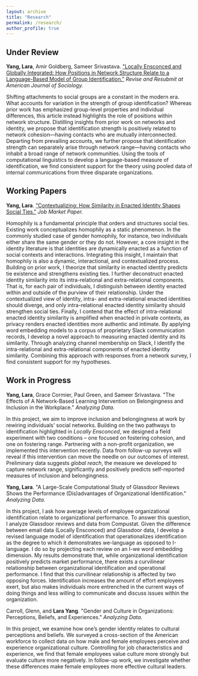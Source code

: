 ```yaml
---
layout: archive
title: "Research"
permalink: /research/
author_profile: true
---
```

## Under Review ##
**Yang, Lara**, Amir Goldberg, Sameer Srivastava. ["Locally Ensconced and Globally Integrated: How Positions in Network Structure Relate to a Language-Based Model of Group Identification."](https://osf.io/preprints/socarxiv/zrpx7) *Revise and Resubmit at American Journal of Sociology.*

Shifting attachments to social groups are a constant in the modern era. What accounts for variation in the strength of group identification? Whereas prior work has emphasized group-level properties and individual differences, this article instead highlights the role of positions within network structure. Distilling insights from prior work on networks and identity, we propose that identification strength is positively related to network cohesion—having contacts who are mutually interconnected. Departing from prevailing accounts, we further propose that identification strength can separately arise through network range—having contacts who inhabit a broad range of network communities. Using the tools of computational linguistics to develop a language-based measure of identification, we find consistent support for the theory using pooled data of internal communications from three disparate organizations.


## Working Papers
**Yang, Lara**. ["Contextualizing: How Similarity in Enacted Identity Shapes Social Ties."](/files/jmp.pdf) *Job Market Paper.*

Homophily is a fundamental principle that orders and structures social ties. Existing work conceptualizes homophily as a static phenomenon. In the commonly studied case of gender homophily, for instance, two individuals either share the same gender or they do not. However, a core insight in the identity literature is that identities are dynamically enacted as a function of social contexts and interactions. Integrating this insight, I maintain that homophily is also a dynamic, interactional, and contextualized process. Building on prior work, I theorize that similarity in enacted identity predicts tie existence and strengthens existing ties. I further deconstruct enacted identity similarity into its intra-relational and extra-relational components. That is, for each pair of individuals, I distinguish between identity enacted within and outside of the purview of their relationship. Under the contextualized view of identity, intra- and extra-relational enacted identities should diverge, and only intra-relational enacted identity similarity should strengthen social ties. Finally, I contend that the effect of intra-relational enacted identity similarity is amplified when enacted in private contexts, as privacy renders enacted identities more authentic and intimate. By applying word embedding models to a corpus of proprietary Slack communication records, I develop a novel approach to measuring enacted identity and its similarity. Through analyzing channel membership on Slack, I identify the intra-relational and extra-relational components of enacted identity similarity. Combining this approach with responses from a network survey, I find consistent support for my hypotheses.

## Work in Progress
**Yang, Lara**, Grace Cormier, Paul Green, and Sameer Srivastava. "The Effects of A Network-Based Learning Intervention on Belongingness and Inclusion in the Workplace." *Analyzing Data.*

In this project, we aim to improve inclusion and belongingness at work by rewiring individuals’ social networks. Building on the two pathways to identification highlighted in *Locally Ensconced*, we designed a field experiment with two conditions – one focused on fostering cohesion, and one on fostering range. Partnering with a non-profit organization, we implemented this intervention recently. Data from follow-up surveys will reveal if this intervention can move the needle on our outcomes of interest. Preliminary data suggests *global reach*, the measure we developed to capture network range, significantly and positively predicts self-reported measures of inclusion and belongingness.

**Yang, Lara**. "A Large-Scale Computational Study of Glassdoor Reviews Shows the Performance (Dis)advantages of Organizational Identification." *Analyzing Data.*

In this project, I ask how average levels of employee organizational identification relate to organizational performance. To answer this question, I analyze Glassdoor reviews and data from Compustat. Given the difference between email data (Locally Ensconced) and Glassdoor data, I develop a revised language model of identification that operationalizes identification as the degree to which it demonstrates we-language as opposed to I-language. I do so by projecting each review on an I-we word embedding dimension. My results demonstrate that, while organizational identification positively predicts market performance, there exists a curvilinear relationship between organizational identification and operational performance. I find that this curvilinear relationship is affected by two opposing forces. Identification increases the amount of effort employees exert, but also makes individuals more entrenched in the current ways of doing things and less willing to communicate and discuss issues within the organization.

Carroll, Glenn, and **Lara Yang**. "Gender and Culture in Organizations: Perceptions, Beliefs, and Experiences." *Analyzing Data.*

In this project, we examine how one’s gender identity relates to cultural perceptions and beliefs. We surveyed a cross-section of the American workforce to collect data on how male and female employees perceive and experience organizational culture. Controlling for job characteristics and experience, we find that female employees value culture more strongly but evaluate culture more negatively. In follow-up work, we investigate whether these differences make female employees more effective cultural leaders.


